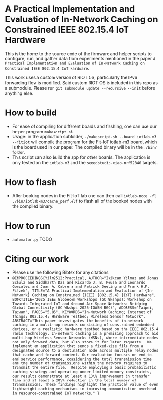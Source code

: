 # A Practical Implementation and Evaluation of In-Network Caching on Constrained IEEE 802.15.4 IoT Hardware 

This is the home to the source code of the firmware and helper scripts to configure, run, and gather data from experiments mentioned in the paper `A Practical Implementation and Evaluation of In-Network Caching on Constrained IEEE 802.15.4 IoT Hardware`.

This work uses a custom version of RIOT OS, particularly the IPv6 forwarding flow is modified. Said custom RIOT OS is included in this repo as a submodule. Please run `git submodule update --recursive --init` before anything else.

# How to build
- For ease of compiling for different boards and flashing, one can use our helper program `makescript.sh`. 
- Usage: in the application subfolder, `./makescript.sh --board iotlab-m3 --fitiot` will compile the program for the Fit-IoT iotlab-m3 board, which is the board used in our paper. The compiled binary will be in the `./bin/` folder.
- This script can also build the app for other boards. The application is only tested on the `iotlab-m3` and the `seeedstudio-xiao-nrf52840` targets. 

# How to flash
- After booking nodes in the Fit-IoT lab one can then call `iotlab-node -fl ./bin/iotlab-m3/cache_perf.elf` to flash all of the booked nodes with the compiled binary. 

# How to run
- `automator.py` TODO

# Citing our work
- Please use the following Bibtex for any citations:
- `@INPROCEEDINGS{Yilm2512:Practical,
AUTHOR="Isikcan Yilmaz and Jonas Schulz and Siddharth Das and Ricardo J. B. Pousa
and Leonardo Gonzalez and Juan A. Cabrera and Patrick Seeling and Frank
H.P. Fitzek",
TITLE="A Practical Implementation and Evaluation of {In-Network} Caching on
Constrained {IEEE} {802.15.4} {IoT} Hardware",
BOOKTITLE="2025 IEEE Globecom Workshops (GC Wkshps): Workshop on Towards Integrated
IoT and Ground-Air-Space Networks: Bridging Global Connectivity (GC Wkshps
2025-IGASN BGC)",
ADDRESS="Taipei, Taiwan",
PAGES="5.86",
KEYWORDS="In-Network Caching; Internet of Things; 802.15.4; Hardware Testbed;
Wireless Sensor Network",
ABSTRACT="This paper investigates the benefits of in-network caching in a multi-hop
network consisting of constrained embedded devices, on a realistic hardware
testbed based on the IEEE 802.15.4 radio technology. In-network caching is
a promising approach to aid multi-hop Wireless Sensor Networks (WSNs),
where intermediate nodes not only forward data, but also store it for later
requests. 
We implement an application that sends a fixed-size file from a designated
source to a destination node across multiple relay nodes that cache and
forward content. Our evaluation focuses on end-to-end service performance,
considering the total transmission time and the number of transmissions
within the network required to transmit the entire file. 
Despite employing a basic probabilistic caching strategy and operating
under limited memory constraints, our results demonstrate at least a 10\%
improvement in transfer time and at least a 20\% reduction in the total
number of transmissions. These findings highlight the practical value of
even lightweight caching mechanisms in improving communication overhead in
resource-constrained IoT networks."
}`


